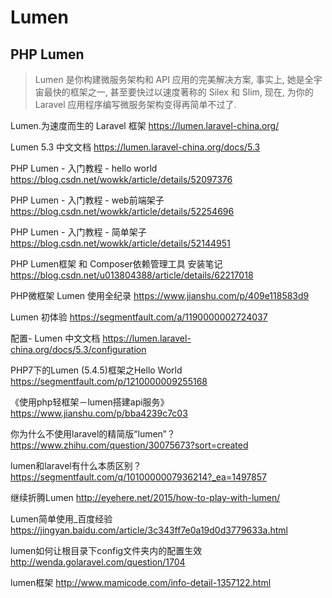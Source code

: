 # Lumen

PHP Lumen
---

> Lumen 是你构建微服务架构和 API 应用的完美解决方案, 事实上, 她是全宇宙最快的框架之一, 甚至要快过以速度著称的 Silex 和 Slim, 现在, 为你的 Laravel 应用程序编写微服务架构变得再简单不过了.

Lumen.为速度而生的 Laravel 框架
https://lumen.laravel-china.org/

Lumen 5.3 中文文档
https://lumen.laravel-china.org/docs/5.3

PHP Lumen - 入门教程 - hello world
https://blog.csdn.net/wowkk/article/details/52097376

PHP Lumen - 入门教程 - web前端架子
https://blog.csdn.net/wowkk/article/details/52254696

PHP Lumen - 入门教程 - 简单架子
https://blog.csdn.net/wowkk/article/details/52144951

PHP Lumen框架 和 Composer依赖管理工具 安装笔记
https://blog.csdn.net/u013804388/article/details/62217018

PHP微框架 Lumen 使用全纪录
https://www.jianshu.com/p/409e118583d9

Lumen 初体验
https://segmentfault.com/a/1190000002724037

配置- Lumen 中文文档
https://lumen.laravel-china.org/docs/5.3/configuration

PHP7下的Lumen (5.4.5)框架之Hello World
https://segmentfault.com/p/1210000009255168

《使用php轻框架－lumen搭建api服务》
https://www.jianshu.com/p/bba4239c7c03

你为什么不使用laravel的精简版“lumen”？
https://www.zhihu.com/question/30075673?sort=created

lumen和laravel有什么本质区别？
https://segmentfault.com/q/1010000007936214?_ea=1497857

继续折腾Lumen
http://eyehere.net/2015/how-to-play-with-lumen/

Lumen简单使用_百度经验
https://jingyan.baidu.com/article/3c343ff7e0a19d0d3779633a.html

lumen如何让根目录下config文件夹内的配置生效
http://wenda.golaravel.com/question/1704

lumen框架
http://www.mamicode.com/info-detail-1357122.html
